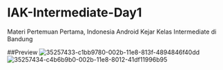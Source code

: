 # IAK-Intermediate-Day1
Materi Pertemuan Pertama, Indonesia Android Kejar Kelas Intermediate di Bandung

##Preview
![35257433-c1bb9780-002b-11e8-813f-4894846f40dd](https://user-images.githubusercontent.com/15356308/35368390-bd056668-01b5-11e8-9726-c093376ec62e.png)
![35257434-c4b6b9b0-002b-11e8-8012-41df11996b95](https://user-images.githubusercontent.com/15356308/35368396-bee96646-01b5-11e8-97b6-78cec11bb7fc.png)
